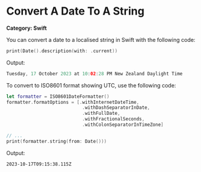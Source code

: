 # Convert A Date To A String

__Category: Swift__

You can convert a date to a localised string in Swift with the following code:

```swift
print(Date().description(with: .current))
```

Output:

```swift
Tuesday, 17 October 2023 at 10:02:28 PM New Zealand Daylight Time
```

To convert to ISO8601 format showing UTC, use the following code:

```swift
let formatter = ISO8601DateFormatter()
formatter.formatOptions = [.withInternetDateTime,
                            .withDashSeparatorInDate,
                            .withFullDate,
                            .withFractionalSeconds,
                            .withColonSeparatorInTimeZone]

// ...     
print(formatter.string(from: Date()))
```

Output:

```
2023-10-17T09:15:38.115Z
```

